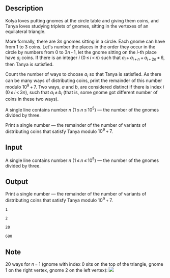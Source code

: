 ## Description

<div><p>Kolya loves putting gnomes at the circle table and giving them coins, and Tanya loves studying triplets of gnomes, sitting in the vertexes of an equilateral triangle.</p><p>More formally, there are <span class="tex-span">3<i>n</i></span> gnomes sitting in a circle. Each gnome can have from <span class="tex-span">1</span> to <span class="tex-span">3</span> coins. Let's number the places in the order they occur in the circle by numbers from <span class="tex-span">0</span> to <span class="tex-span">3<i>n</i> - 1</span>, let the gnome sitting on the <span class="tex-span"><i>i</i></span>-th place have <span class="tex-span"><i>a</i><sub class="lower-index"><i>i</i></sub></span> coins. If there is an integer <span class="tex-span"><i>i</i></span> (<span class="tex-span">0 ≤ <i>i</i> &lt; <i>n</i></span>) such that <span class="tex-span"><i>a</i><sub class="lower-index"><i>i</i></sub> + <i>a</i><sub class="lower-index"><i>i</i> + <i>n</i></sub> + <i>a</i><sub class="lower-index"><i>i</i> + 2<i>n</i></sub> ≠ 6</span>, then Tanya is satisfied. </p><p>Count the number of ways to choose <span class="tex-span"><i>a</i><sub class="lower-index"><i>i</i></sub></span> so that Tanya is satisfied. As there can be many ways of distributing coins, print the remainder of this number modulo <span class="tex-span">10<sup class="upper-index">9</sup> + 7</span>. Two ways, <span class="tex-span"><i>a</i></span> and <span class="tex-span"><i>b</i></span>, are considered distinct if there is index <span class="tex-span"><i>i</i></span> (<span class="tex-span">0 ≤ <i>i</i> &lt; 3<i>n</i></span>), such that <span class="tex-span"><i>a</i><sub class="lower-index"><i>i</i></sub> ≠ <i>b</i><sub class="lower-index"><i>i</i></sub></span> (that is, some gnome got different number of coins in these two ways).</p></div><div class="input-specification"><p>A single line contains number <span class="tex-span"><i>n</i></span> (<span class="tex-span">1 ≤ <i>n</i> ≤ 10<sup class="upper-index">5</sup></span>) — the number of the gnomes divided by three.</p></div><div class="output-specification"><p>Print a single number — the remainder of the number of variants of distributing coins that satisfy Tanya modulo <span class="tex-span">10<sup class="upper-index">9</sup> + 7</span>.</p></div>

## Input

<p>A single line contains number <span class="tex-span"><i>n</i></span> (<span class="tex-span">1 ≤ <i>n</i> ≤ 10<sup class="upper-index">5</sup></span>) — the number of the gnomes divided by three.</p>

## Output

<p>Print a single number — the remainder of the number of variants of distributing coins that satisfy Tanya modulo <span class="tex-span">10<sup class="upper-index">9</sup> + 7</span>.</p>





```input1
1

```




```input2
2

```




```output1
20
```




```output2
680
```



## Note

<p><span class="tex-span">20</span> ways for <span class="tex-span"><i>n</i> = 1</span> (gnome with index <span class="tex-span">0</span> sits on the top of the triangle, gnome <span class="tex-span">1</span> on the right vertex, gnome <span class="tex-span">2</span> on the left vertex): <img class="tex-graphics" src="file://LhMkammd.png" style="max-width: 100.0%;max-height: 100.0%;"> </p><center> </center>
